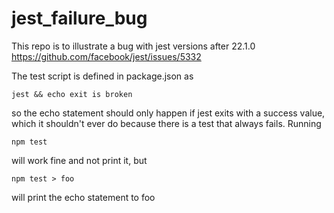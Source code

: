 # jest_failure_bug

This repo is to illustrate a bug with jest versions after 22.1.0
https://github.com/facebook/jest/issues/5332

The test script is defined in package.json as 

    jest && echo exit is broken

so the echo statement should only happen if jest exits with a success value, which it shouldn't ever
do because there is a test that always fails.  Running 

    npm test

will work fine and not print it, but 

    npm test > foo

will print the echo statement to foo

